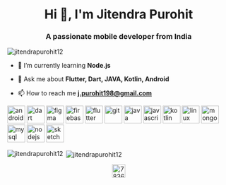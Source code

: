 <h1 align="center">Hi 👋, I'm Jitendra Purohit</h1>
<h3 align="center">A passionate mobile developer from India</h3>

<p align="left"> <img src="https://komarev.com/ghpvc/?username=jitendrapurohit12" alt="jitendrapurohit12" /> </p>

- 🌱 I’m currently learning **Node.js**

- 💬 Ask me about **Flutter, Dart, JAVA, Kotlin, Android**

- 📫 How to reach me **j.purohit198@gmail.com**

<p align="left"><img src="https://devicons.github.io/devicon/devicon.git/icons/android/android-original-wordmark.svg" alt="android" width="40" height="40"/> <img src="https://www.vectorlogo.zone/logos/dartlang/dartlang-icon.svg" alt="dart" width="40" height="40"/> <img src="https://www.vectorlogo.zone/logos/figma/figma-icon.svg" alt="figma" width="40" height="40"/> <img src="https://www.vectorlogo.zone/logos/firebase/firebase-icon.svg" alt="firebase" width="40" height="40"/> <img src="https://www.vectorlogo.zone/logos/flutterio/flutterio-icon.svg" alt="flutter" width="40" height="40"/> <img src="https://www.vectorlogo.zone/logos/git-scm/git-scm-icon.svg" alt="git" width="40" height="40"/> <img src="https://devicons.github.io/devicon/devicon.git/icons/java/java-original-wordmark.svg" alt="java" width="40" height="40"/> <img src="https://devicons.github.io/devicon/devicon.git/icons/javascript/javascript-original.svg" alt="javascript" width="40" height="40"/> <img src="https://www.vectorlogo.zone/logos/kotlinlang/kotlinlang-icon.svg" alt="kotlin" width="40" height="40"/> <img src="https://devicons.github.io/devicon/devicon.git/icons/linux/linux-original.svg" alt="linux" width="40" height="40"/> <img src="https://devicons.github.io/devicon/devicon.git/icons/mongodb/mongodb-original-wordmark.svg" alt="mongodb" width="40" height="40"/> <img src="https://devicons.github.io/devicon/devicon.git/icons/mysql/mysql-original-wordmark.svg" alt="mysql" width="40" height="40"/> <img src="https://devicons.github.io/devicon/devicon.git/icons/nodejs/nodejs-original-wordmark.svg" alt="nodejs" width="40" height="40"/> <img src="https://www.vectorlogo.zone/logos/sketchapp/sketchapp-icon.svg" alt="sketch" width="40" height="40"/></p><p><img align="left" src="https://github-readme-stats.vercel.app/api/top-langs/?username=jitendrapurohit12&layout=compact&hide=html" alt="jitendrapurohit12" /></p>

<p>&nbsp;<img align="center" src="https://github-readme-stats.vercel.app/api?username=jitendrapurohit12&show_icons=true" alt="jitendrapurohit12" /></p>

<p align="center">
<a href="https://stackoverflow.com/users/7836339" target="blank"><img align="center" src="https://cdn.jsdelivr.net/npm/simple-icons@3.0.1/icons/stackoverflow.svg" alt="7836339" height="30" width="30" /></a>
</p>
